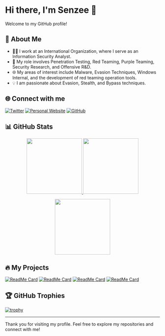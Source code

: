 # Hi there, I'm Senzee 👋

Welcome to my GitHub profile!

## 🚀 About Me

- 👨‍💼 I work at an International Organization, where I serve as an Information Security Analyst.
- 🏢 My role involves Penetration Testing, Red Teaming, Purple Teaming, Security Research, and Offensive R&D.
- 🌐 My areas of interest include Malware, Evasion Techniques, Windows Internal, and the development of red teaming operation tools.
- 💡 I am passionate about Evasion, Stealth, and Bypass techniques.

## 🌐 Connect with me

[![Twitter](https://img.shields.io/badge/-Twitter-blue?style=flat-square&logo=twitter&logoColor=white)](https://twitter.com/senzee1984)
[![Personal Website](https://img.shields.io/badge/-Website-blue?style=flat-square&logo=google-chrome&logoColor=white)](https://winslow1984.com)
[![GitHub](https://img.shields.io/badge/-GitHub-gray?style=flat-square&logo=github&logoColor=white)](https://github.com/senzee1984)

## 📊 GitHub Stats


<p align="center">
  <a href="https://github.com/Adityakanoi2001">
    <img height="180em" src="https://github-readme-stats-eight-theta.vercel.app/api?username=senzee1984&show_icons=true&theme=algolia&include_all_commits=true&count_private=true"/>
  </a>
  <a href="https://github.com/Adityakanoi2001">
    <img height="180em" src="https://github-readme-stats-eight-theta.vercel.app/api/top-langs/?username=senzee1984&layout=compact&langs_count=8&theme=algolia"/>
  </a>
</p>

<p align="center">
  <img height="180em" src="https://github-readme-streak-stats.herokuapp.com/?user=senzee1984&theme=dark&hide_border=true"/>
</p>

## 🔥 My Projects

[![ReadMe Card](https://github-readme-stats.vercel.app/api/pin/?username=senzee1984&repo=EDRPrison)](https://github.com/senzee1984/EDRPrison)
[![ReadMe Card](https://github-readme-stats.vercel.app/api/pin/?username=senzee1984&repo=InflativeLoading)](https://github.com/senzee1984/InflativeLoading)
[![ReadMe Card](https://github-readme-stats.vercel.app/api/pin/?username=senzee1984&repo=MutationGate)](https://github.com/senzee1984/MutationGate)
[![ReadMe Card](https://github-readme-stats.vercel.app/api/pin/?username=senzee1984&repo=micr0_shell)](https://github.com/senzee1984/micr0_shell)


## 🏆 GitHub Trophies

[![trophy](https://github-profile-trophy.vercel.app/?username=senzee1984&theme=onedark)](https://github.com/ryo-ma/github-profile-trophy)

---

Thank you for visiting my profile. Feel free to explore my repositories and connect with me!

